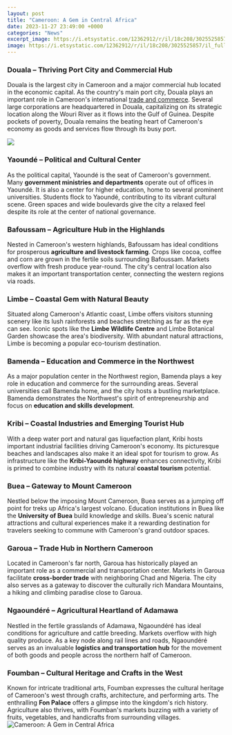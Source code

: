 ```yaml
---
layout: post
title: "Cameroon: A Gem in Central Africa"
date: 2023-11-27 23:49:00 +0000
categories: "News"
excerpt_image: https://i.etsystatic.com/12362912/r/il/18c208/3025525857/il_fullxfull.3025525857_31nu.jpg
image: https://i.etsystatic.com/12362912/r/il/18c208/3025525857/il_fullxfull.3025525857_31nu.jpg
---
```


### Douala – Thriving Port City and Commercial Hub
Douala is the largest city in Cameroon and a major commercial hub located in the economic capital. As the country's main port city, Douala plays an important role in Cameroon's international [trade and commerce](https://wordtimes.github.io/2024-01-09-reise-von-der-t-xfcrkei-nach-zypern-verkehrsmittel-und-politische-dimensionen/). Several large corporations are headquartered in Douala, capitalizing on its strategic location along the Wouri River as it flows into the Gulf of Guinea. Despite pockets of poverty, Douala remains the beating heart of Cameroon's economy as goods and services flow through its busy port.

![](https://i.pinimg.com/originals/cf/26/1a/cf261aa9424b5434742f04397e80ecc5.jpg)
### Yaoundé – Political and Cultural Center 
As the political capital, Yaoundé is the seat of Cameroon's government. Many **government ministries and departments** operate out of offices in Yaoundé. It is also a center for higher education, home to several prominent universities. Students flock to Yaoundé, contributing to its vibrant cultural scene. Green spaces and wide boulevards give the city a relaxed feel despite its role at the center of national governance.  
### Bafoussam – Agriculture Hub in the Highlands
Nested in Cameroon's western highlands, Bafoussam has ideal conditions for prosperous **agriculture and livestock farming**. Crops like cocoa, coffee and corn are grown in the fertile soils surrounding Bafoussam. Markets overflow with fresh produce year-round. The city's central location also makes it an important transportation center, connecting the western regions via roads.
### Limbe – Coastal Gem with Natural Beauty 
Situated along Cameroon's Atlantic coast, Limbe offers visitors stunning scenery like its lush rainforests and beaches stretching as far as the eye can see. Iconic spots like the **Limbe Wildlife Centre** and Limbe Botanical Garden showcase the area's biodiversity. With abundant natural attractions, Limbe is becoming a popular eco-tourism destination.
### Bamenda – Education and Commerce in the Northwest     
As a major population center in the Northwest region, Bamenda plays a key role in education and commerce for the surrounding areas. Several universities call Bamenda home, and the city hosts a bustling marketplace. Bamenda demonstrates the Northwest's spirit of entrepreneurship and focus on **education and skills development**.
### Kribi – Coastal Industries and Emerging Tourist Hub
With a deep water port and natural gas liquefaction plant, Kribi hosts important industrial facilities driving Cameroon's economy. Its picturesque beaches and landscapes also make it an ideal spot for tourism to grow. As infrastructure like the **Kribi-Yaoundé highway** enhances connectivity, Kribi is primed to combine industry with its natural **coastal tourism** potential.
### Buea – Gateway to Mount Cameroon    
Nestled below the imposing Mount Cameroon, Buea serves as a jumping off point for treks up Africa's largest volcano. Education institutions in Buea like the **University of Buea** build knowledge and skills. Buea's scenic natural attractions and cultural experiences make it a rewarding destination for travelers seeking to commune with Cameroon's grand outdoor spaces.
### Garoua – Trade Hub in Northern Cameroon
Located in Cameroon's far north, Garoua has historically played an important role as a commercial and transportation center. Markets in Garoua facilitate **cross-border trade** with neighboring Chad and Nigeria. The city also serves as a gateway to discover the culturally rich Mandara Mountains, a hiking and climbing paradise close to Garoua.
### Ngaoundéré – Agricultural Heartland of Adamawa      
Nestled in the fertile grasslands of Adamawa, Ngaoundéré has ideal conditions for agriculture and cattle breeding. Markets overflow with high quality produce. As a key node along rail lines and roads, Ngaoundéré serves as an invaluable **logistics and transportation hub** for the movement of both goods and people across the northern half of Cameroon.
### Foumban – Cultural Heritage and Crafts in the West
Known for intricate traditional arts, Foumban expresses the cultural heritage of Cameroon's west through crafts, architecture, and performing arts. The enthralling **Fon Palace** offers a glimpse into the kingdom's rich history. Agriculture also thrives, with Foumban's markets buzzing with a variety of fruits, vegetables, and handicrafts from surrounding villages.
![Cameroon: A Gem in Central Africa](https://i.etsystatic.com/12362912/r/il/18c208/3025525857/il_fullxfull.3025525857_31nu.jpg)